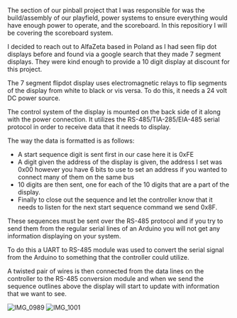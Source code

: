 The section of our pinball project that I was responsible for was the build/assembly of our playfield, power systems to ensure everything would have enough power to operate, and the scoreboard. In this repositiory I will be covering the scoreboard system.

I decided to reach out to AlfaZeta based in Poland as I had seen flip dot displays before and found via a google search that they made 7 segment displays. They were kind enough to provide a 10 digit display at discount for this project.

The 7 segment flipdot display uses electromagnetic relays to flip segments of the display from white to black or vis versa. To do this, it needs a 24 volt DC power source.

The control system of the display is mounted on the back side of it along with the power connection. It utilizes the RS-485/TIA-285/EIA-485 serial protocol in order to receive data that it needs to display.

The way the data is formatted is as follows:

* A start sequence digit is sent first in our case here it is 0xFE
* A digit given the address of the display is given, the address I set was 0x00 however you have 6 bits to use to set an address if you wanted to connect many of them on the same bus
* 10 digits are then sent, one for each of the 10 digits that are a part of the display.
* Finally to close out the sequence and let the controller know that it needs to listen for the next start sequence command we send 0x8F.

These sequences must be sent over the RS-485 protocol and if you try to send them from the regular serial lines of an Arduino you will not get any information displaying on your system.

To do this a UART to RS-485 module was used to convert the serial signal from the Arduino to something that the controller could utilize.

A twisted pair of wires is then connected from the data lines on the controller to the RS-485 conversion module and when we send the sequence outlines above the display will start to update with information that we want to see.

![IMG_0989](https://github.com/Tekdoc15/ECE_484_Final_Project_ind/assets/11917221/b7f741a0-7545-4384-a4d4-f380ace3718b)
![IMG_1001](https://github.com/Tekdoc15/ECE_484_Final_Project_ind/assets/11917221/dc135d71-c6df-4d14-96c0-b4c2101f2ce3)

